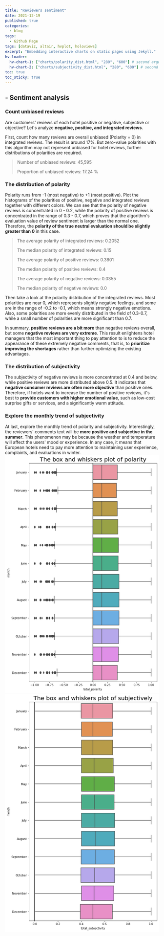 ```yaml
---
title: "Reviewers sentiment"
date: 2021-12-19
published: true
categories:
  - blog
tags:
  - Github Page
tags: [dataviz, altair, hvplot, holoviews]
excerpt: "Embedding interactive charts on static pages using Jekyll."
hv-loader:
  hv-chart-1: ["charts/polarity_dist.html", "280", "600"] # second argument is the height
  hv-chart-2: ["charts/subjectivity_dist.html", "280", "600"] # second argument is the height
toc: true
toc_sticky: true
---
```


## - Sentiment analysis

### **Count unbiased reviews**

Are customers' reviews of each hotel positive or negative, subjective or objective? Let's analyze **negative, positive, and integrated reviews**.

First, count how many reviews are overall unbiased (Polarity = 0) in integrated reviews. The result is around 17%. But zero-value polarities with this algorithm may not represent unbiased for hotel reviews, further distributions of polarities are required.

> Number of unbiased reviews: 45,595
>
> Proportion of unbiased reviews: 17.24 %

### The distribution of polarity

Polarity runs from -1 (most negative) to +1 (most positive). Plot the histograms of the polarities of positive, negative and integrated reviews together with different colors. We can see that the polarity of negative reviews is concentrated in 0 - 0.2, while the polarity of positive reviews is concentrated in the range of 0.3 - 0.7, which proves that the algorithm's evaluation value of review sentiment is larger than the normal one. Therefore, the **polarity of the true neutral evaluation should be slightly greater than 0** in this case.

> The average polarity of integrated reviews: 0.2052
>
> The median polarity of integrated reviews: 0.15
>
> The average polarity of positive reviews: 0.3801
>
> The median polarity of positive reviews: 0.4
>
> The average polarity of negative reviews: 0.0355
>
> The median polarity of negative reviews: 0.0

Then take a look at the polarity distribution of the integrated reviews. Most polarities are near 0, which represents slightly negative feelings, and some are in the range of -0.2 to -0.1, which means strongly negative emotions. Also, some polarities are more evenly distributed in the field of 0.3-0.7, while a small number of polarities are more significant than 0.7.

<div id="hv-chart-1"></div>

In summary, **positive reviews are a bit more** than negative reviews overall, but some **negative reviews are very extreme**. This result enlightens hotel managers that the most important thing to pay attention to is to reduce the appearance of these extremely negative comments, that is, to **prioritize improving the shortages** rather than further optimizing the existing advantages.

### The distribution of subjectivity

The subjectivity of negative reviews is more concentrated at 0.4 and below, while positive reviews are more distributed above 0.5. It indicates that **negative consumer reviews are often more objective** than positive ones. Therefore, if hotels want to increase the number of positive reviews, it's best to **provide customers with higher emotional value**, such as low-cost surprise gifts or services, and a significantly warm attitude.

<div id="hv-chart-2"></div>

### Explore the monthly trend of subjectivity

At last, explore the monthly trend of polarity and subjectivity. Interestingly, the reviewers' comments text will be **more positive and subjective in the summer**. This phenomenon may be because the weather and temperature will affect the users' mood or experience. In any case, it means that European hotels need to pay more attention to maintaining user experience, complaints, and evaluations in winter.![](https://github.com/keeea/Hotel_Review_Analysis/blob/main/assets/images/polarity_trend.png?raw=true "fig.1 - Polarity trend")![](https://github.com/keeea/Hotel_Review_Analysis/blob/main/assets/images/sub_trend.png?raw=true "Subjectivity trend")
